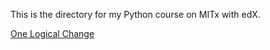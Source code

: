 This is the directory for my Python course on MITx with edX.

[One Logical Change](https://github.com/gitjcart/courseWare_edX/blob/master/one_logical_change.md)